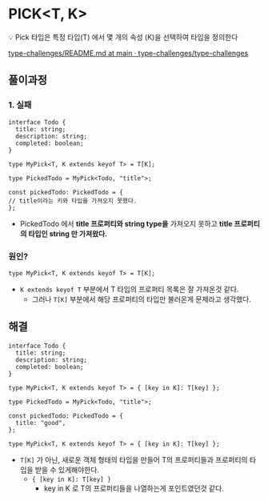 # PICK<T, K>

<aside>
💡 Pick<T, K>  타입은 특정 타입(T) 에서 몇 개의 속성 (K)을 선택하여 타입을 정의한다

</aside>

[type-challenges/README.md at main · type-challenges/type-challenges](https://github.com/type-challenges/type-challenges/blob/main/questions/00004-easy-pick/README.md)

## 풀이과정

### 1. 실패

```tsx
interface Todo {
  title: string;
  description: string;
  completed: boolean;
}

type MyPick<T, K extends keyof T> = T[K];

type PickedTodo = MyPick<Todo, "title">;

const pickedTodo: PickedTodo = {
// title이라는 키와 타입을 가져오지 못했다. 
};
```

- PickedTodo 에서 **title 프로퍼티와 string type을** 가져오지 못하고  **title 프로퍼티의 타입인 string 만 가져왔다.**
    


### 원인?

```tsx
type MyPick<T, K extends keyof T> = T[K];
```

- `K extends keyof T` 부분에서 T 타입의 프로퍼티 목록은 잘 가져온것 같다.
    - 그러나 `T[K]` 부분에서 해당 프로퍼티의 타입만 불러온게 문제라고 생각했다.

## 해결

```tsx
interface Todo {
  title: string;
  description: string;
  completed: boolean;
}

type MyPick<T, K extends keyof T> = { [key in K]: T[key] };

type PickedTodo = MyPick<Todo, "title">;

const pickedTodo: PickedTodo = {
  title: "good",
};
```

```tsx
type MyPick<T, K extends keyof T> = { [key in K]: T[key] };
```

- `T[K]` 가 아닌, 새로운 객체 형태의 타입을 만들어 T의 프로퍼티들과 프로퍼티의 타입을 받을 수 있게해야한다.
    - `{ [key in K]: T[key] }`
        - key in K 로 T의 프로퍼티들을 나열하는게 포인트였던것 같다.
